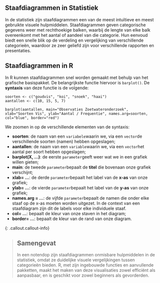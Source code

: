 ## Staafdiagrammen in Statistiek

In de statistiek zijn staafdiagrammen een van de meest intuïtieve en meest gebruikte visuele hulpmiddelen. Staafdiagrammen geven categorische gegevens weer met rechthoekige balken, waarbij de lengte van elke balk overeenkomt met het aantal of aandeel van die categorie. Hun eenvoud biedt een snelle blik op de verdeling en vergelijking van verschillende categorieën, waardoor ze zeer geliefd zijn voor verschillende rapporten en presentaties.

## Staafdiagrammen in R
In R kunnen staafdiagrammen snel worden gemaakt met behulp van het grafische basispakket. De belangrijkste functie hiervoor is `barplot()`. De **syntaxis** van deze functie is de volgende: 

```
soorten <- c("goudvis", "koi", "snoek", "haai")
aantallen <- c(10, 15, 5, 7)  

barplot(aantallen, main="Observaties Zoetwateronderzoek", xlab="Soorten Vis", ylab="Aantal / Frequentie", names.arg=soorten, col="blue", border="red")

```
We zoomen in op de verschillende elementen van de syntaxis: 

* **soorten**: de naam van een `variabele`waarin we, via een `vector`de verschillende soorten (namen) hebben opgeslagen; 
* **aantallen**: de naam van een `variable`waarin we, via een `vector`het aantal per soort hebben opgeslagen; 
* **barplot(X, ...)**: de eerste `parameter`geeft weer wat we in een grafiek willen gieten; 
* **main**: de tweede `parameter`bepaalt de **titel** die bovenaan onze grafiek verschijnt; 
* **xlab= ...**: de derde `parameter`bepaalt het label van de **x-as** van onze grafiek; 
* **ylab= ...**: de vierde `parameter`bepaalt het label van de **y-as** van onze grafiek; 
* **names.arg = ...**: de vijfde `parameter`bepaalt de namen die onder elke staaf op de x-as moeten worden uitgezet. In de context van een staafdiagram zijn dit de labels voor elke individuele staaf.
* **col= ...**: bepaalt de kleur van onze staven in het diagram; 
* **border= ...**: bepaalt de kleur van de rand van onze diagram. 

{: .callout.callout-info}
>## Samengevat
>In een notendop zijn staafdiagrammen onmisbare hulpmiddelen in de statistiek, omdat ze duidelijke visuele vergelijkingen tussen categorieën bieden. R, met zijn ingebouwde functies en aanvullende pakketten, maakt het maken van deze visualisaties zowel efficiënt als aanpasbaar, en is geschikt voor zowel beginners als gevorderden.

